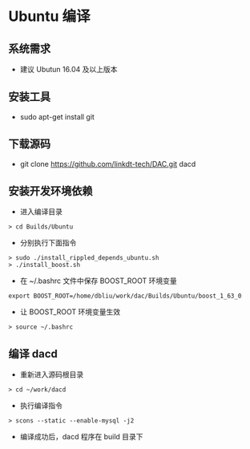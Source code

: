 # Ubuntu 编译
## 系统需求
- 建议 Ubutun 16.04 及以上版本

## 安装工具
- sudo apt-get install git

## 下载源码
- git clone https://github.com/linkdt-tech/DAC.git dacd

## 安装开发环境依赖
- 进入编译目录
```
> cd Builds/Ubuntu
```
- 分别执行下面指令
```
> sudo ./install_rippled_depends_ubuntu.sh
> ./install_boost.sh
```
- 在 ~/.bashrc 文件中保存 BOOST_ROOT 环境变量

```
export BOOST_ROOT=/home/dbliu/work/dac/Builds/Ubuntu/boost_1_63_0
```
- 让 BOOST_ROOT 环境变量生效
```
> source ~/.bashrc
```

## 编译 dacd
- 重新进入源码根目录
```
> cd ~/work/dacd
```
- 执行编译指令
```
> scons --static --enable-mysql -j2
```
- 编译成功后，dacd 程序在 build 目录下
